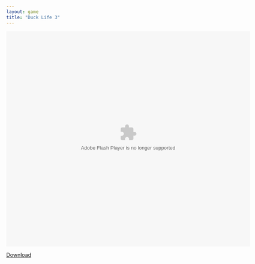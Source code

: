 ```yaml
---
layout: game
title: "Duck Life 3"
---
```


<object width="100" height="100">
    <embed src="Duck_Life_4.swf" flashvars="" base="" quality="high" allowscriptaccess="always" allowfullscreen="true" bgcolor="" wmode="window" width="650" height="575" type="application/x-shockwave-flash" pluginspage="http://www.macromedia.com/go/getflashplayer">
</object>

<br>

<a href="Duck_Life_4.swf" download class="btn btn-secondary">Download</a>
